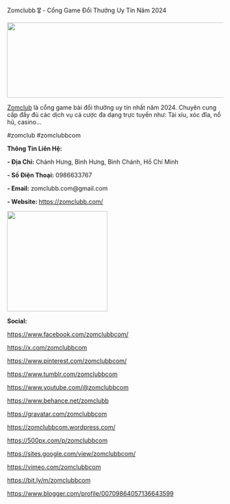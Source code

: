 Zomclubb 🎖️ - Cổng Game Đổi Thưởng Uy Tín Năm 2024
<p><span style="font-weight: 400;"><img src="https://pbs.twimg.com/profile_banners/1855154450043928576/1731138333/1500x500" alt="" width="528" height="176" /></span></p>
<p><a href="https://zomclubb.com/"><span style="font-weight: 400;">Zomclub</span></a><span style="font-weight: 400;">&nbsp;l&agrave; cổng game b&agrave;i đổi thưởng uy t&iacute;n nhất năm 2024. Chuy&ecirc;n cung cấp đầy đủ c&aacute;c dịch vụ c&aacute; cược đa dạng trực tuyến như: T&agrave;i xỉu, x&oacute;c đĩa, nổ hũ, casino&hellip;</span></p>
<p><span style="font-weight: 400;">#zomclub #zomclubbcom</span></p>
<p><strong>Th&ocirc;ng Tin Li&ecirc;n Hệ:</strong><span style="font-weight: 400;">&nbsp;</span></p>
<p><strong>- Địa Chỉ:</strong>&nbsp;<span style="font-weight: 400;">Ch&aacute;nh Hưng, B&igrave;nh Hưng, B&igrave;nh Ch&aacute;nh, Hồ Ch&iacute; Minh</span></p>
<p><strong>- Số Điện Thoại:</strong>&nbsp;<span style="font-weight: 400;">0986633767</span></p>
<p><strong>- Email:</strong>&nbsp;<span style="font-weight: 400;">zomclubb.com@gmail.com</span></p>
<p><strong>- Website:&nbsp;</strong><span style="font-weight: 400;"><a href="https://zomclubb.com/">https://zomclubb.com/</a></span></p>
<p><span style="font-weight: 400;"><img src="https://pbs.twimg.com/profile_images/1855154516276264961/-k0gwEi7_400x400.jpg" alt="" width="234" height="234" /></span></p>
<p><strong>Social:</strong></p>
<p><a href="https://www.facebook.com/zomclubbcom/"><span style="font-weight: 400;">https://www.facebook.com/zomclubbcom/</span></a><span style="font-weight: 400;">&nbsp;</span></p>
<p><a href="https://x.com/zomclubbcom"><span style="font-weight: 400;">https://x.com/zomclubbcom</span></a><span style="font-weight: 400;">&nbsp;</span></p>
<p><a href="https://www.pinterest.com/zomclubbcom/"><span style="font-weight: 400;">https://www.pinterest.com/zomclubbcom/</span></a><span style="font-weight: 400;">&nbsp;</span></p>
<p><a href="https://www.tumblr.com/zomclubbcom"><span style="font-weight: 400;">https://www.tumblr.com/zomclubbcom</span></a><span style="font-weight: 400;">&nbsp;</span></p>
<p><a href="https://www.youtube.com/@zomclubbcom"><span style="font-weight: 400;">https://www.youtube.com/@zomclubbcom</span></a><span style="font-weight: 400;">&nbsp;</span></p>
<p><a href="https://www.behance.net/zomclubb"><span style="font-weight: 400;">https://www.behance.net/zomclubb</span></a><span style="font-weight: 400;">&nbsp;</span></p>
<p><a href="https://gravatar.com/zomclubbcom"><span style="font-weight: 400;">https://gravatar.com/zomclubbcom</span></a><span style="font-weight: 400;">&nbsp;</span></p>
<p><a href="https://zomclubbcom.wordpress.com/"><span style="font-weight: 400;">https://zomclubbcom.wordpress.com/</span></a><span style="font-weight: 400;">&nbsp;</span></p>
<p><a href="https://500px.com/p/zomclubbcom"><span style="font-weight: 400;">https://500px.com/p/zomclubbcom</span></a><span style="font-weight: 400;">&nbsp;</span></p>
<p><a href="https://sites.google.com/view/zomclubbcom/"><span style="font-weight: 400;">https://sites.google.com/view/zomclubbcom/</span></a><span style="font-weight: 400;">&nbsp;</span></p>
<p><a href="https://vimeo.com/zomclubbcom"><span style="font-weight: 400;">https://vimeo.com/zomclubbcom</span></a><span style="font-weight: 400;">&nbsp;</span></p>
<p><a href="https://bit.ly/m/zomclubbcom"><span style="font-weight: 400;">https://bit.ly/m/zomclubbcom</span></a><span style="font-weight: 400;">&nbsp;</span></p>
<p><a href="https://www.blogger.com/profile/00709864057136643599"><span style="font-weight: 400;">https://www.blogger.com/profile/00709864057136643599</span></a><span style="font-weight: 400;">&nbsp;</span></p>